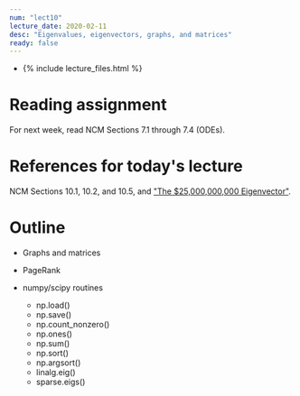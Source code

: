 ```yaml
---
num: "lect10"
lecture_date: 2020-02-11
desc: "Eigenvalues, eigenvectors, graphs, and matrices"
ready: false
---
```


* {% include lecture_files.html %}

# Reading assignment

For next week, read NCM Sections 7.1 through 7.4 (ODEs).

# References for today's lecture

NCM Sections 10.1, 10.2, and 10.5,
and ["The $25,000,000,000 Eigenvector"](https://github.com/ucsb-cs111/w19-lecture-files/blob/master/02.11/25_Billion_Eigenvector_Original.pdf).


# Outline

- Graphs and matrices

- PageRank

- numpy/scipy routines
  - np.load()
  - np.save()
  - np.count_nonzero()
  - np.ones()
  - np.sum()
  - np.sort()
  - np.argsort()
  - linalg.eig()
  - sparse.eigs()
